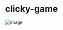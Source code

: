 # clicky-game

![image](https://drive.google.com/uc?export=view&id=1Zg95LR-f9mJQ3kvVNKFwsjI9ONWxw8FQ)